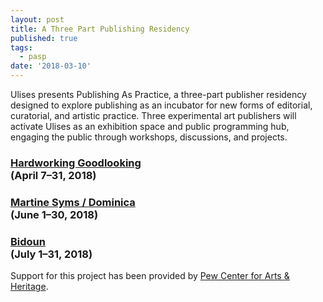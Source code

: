 ```yaml
---
layout: post
title: A Three Part Publishing Residency
published: true
tags:
  - pasp
date: '2018-03-10'
---
```


Ulises presents Publishing As Practice, a three-part publisher residency designed to explore publishing as an incubator for new forms of editorial, curatorial, and artistic practice. Three experimental art publishers will activate Ulises as an exhibition space and public programming hub, engaging the public through workshops, discussions, and projects. 

### [Hardworking Goodlooking](http://officeocd.com/) <br/> (April  7–31, 2018)
### [Martine Syms / Dominica](http://dominicapublishing.com/) <br/> (June 1–30, 2018)
### [Bidoun](https://bidoun.org/) <br/> (July 1–31, 2018)

Support for this project has been provided by [Pew Center for Arts & Heritage](https://www.pcah.us/).